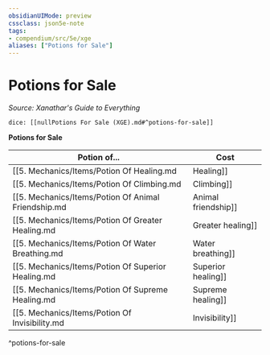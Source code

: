 ```yaml
---
obsidianUIMode: preview
cssclass: json5e-note
tags:
- compendium/src/5e/xge
aliases: ["Potions for Sale"]
---
```

# Potions for Sale
*Source: Xanathar's Guide to Everything* 

`dice: [[nullPotions For Sale (XGE).md#^potions-for-sale]]`

**Potions for Sale**

| Potion of... | Cost |
|--------------|------|
| [[5. Mechanics/Items/Potion Of Healing.md|Healing]] | 50 gp |
| [[5. Mechanics/Items/Potion Of Climbing.md|Climbing]] | 75 gp |
| [[5. Mechanics/Items/Potion Of Animal Friendship.md|Animal friendship]] | 100 gp |
| [[5. Mechanics/Items/Potion Of Greater Healing.md|Greater healing]] | 100 gp |
| [[5. Mechanics/Items/Potion Of Water Breathing.md|Water breathing]] | 100 gp |
| [[5. Mechanics/Items/Potion Of Superior Healing.md|Superior healing]] | 500 gp |
| [[5. Mechanics/Items/Potion Of Supreme Healing.md|Supreme healing]] | 5,000 gp |
| [[5. Mechanics/Items/Potion Of Invisibility.md|Invisibility]] | 5,000 gp |
^potions-for-sale